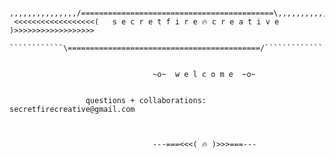          ,,,,,,,,,,,,,,,/===========================================\,,,,,,,,,,,,,,,,
     <<<<<<<<<<<<<<<<<<(   s e c r e t f i r e 🔥 c r e a t i v e   )>>>>>>>>>>>>>>>>>>
            ````````````\===========================================/`````````````
            
        
                                    ~o~  w e l c o m e  ~o~
                                    
                     
                     questions + collaborations: secretfirecreative@gmail.com
                     
                     
                          
                                    ---===<<<( 🔥 )>>>===---                                  
